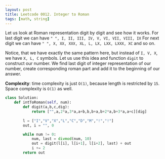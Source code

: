 ```yaml
---
layout: post
title: Leetcode 0012. Integer to Roman
tags: [math, string]
---
```


Let us look at Roman representation digit by digit and see how it works.
For last digit we can have 
`" ", I, II, III, IV, V, VI, VII, VIII, IX`
For next digit we can have 
`" ", X, XX, XXX, XL, L, LX, LXX, LXXX, XC`
and so on.

Notice, that we have exactly the same pattern here, but instead of `I, V, X`, we have `X, L, C` symbols. Let us use this idea and function `digit` to construct our number. We find last digit of integer representation of our number, create corresponding roman part and add it to the beginning of our answer.

**Complexity**: time complexity is just `O(1)`, because length is restricted by `15`. Space complexity is `O(1)` as well.

```python
class Solution:
    def intToRoman(self, num):
        def digit(a,b,c,dig):
            return ["",a,2*a,3*a,a+b,b,b+a,b+2*a,b+3*a,a+c][dig]
        
        l = ["I","V","X","L","C","D","M","!","!"]
        out, i = "", 0

        while num != 0:
            num, last = divmod(num, 10)
            out = digit(l[i], l[i+1], l[i+2], last) + out
            i += 2
        return out
```